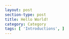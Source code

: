 ```yaml
---
layout: post
section-type: post
title: Hello World!
category: Category
tags: [ 'Introductions', ]
---
```

